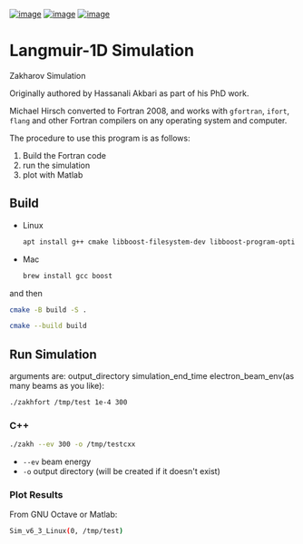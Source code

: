 [![image](https://zenodo.org/badge/DOI/10.5281/zenodo.168586.svg)](https://doi.org/10.5281/zenodo.168586)
[![image](https://travis-ci.org/scivision/zakharov.svg?branch=master)](https://travis-ci.org/scivision/zakharov)
[![image](https://ci.appveyor.com/api/projects/status/n7cf0k2rwh5rggle?svg=true)](https://ci.appveyor.com/project/scivision/zakharov)

# Langmuir-1D Simulation

Zakharov Simulation

Originally authored by Hassanali Akbari as part of his PhD work.

Michael Hirsch converted to Fortran 2008, and works with `gfortran`, `ifort`, `flang` and other Fortran compilers on any operating system and computer.

The procedure to use this program is as follows:

1.  Build the Fortran code
2.  run the simulation
3.  plot with Matlab

## Build

* Linux

    ```sh
    apt install g++ cmake libboost-filesystem-dev libboost-program-options-dev
    ```
* Mac

    ```sh
    brew install gcc boost
    ```

and then

```sh
cmake -B build -S .

cmake --build build
```

## Run Simulation

arguments are: output_directory simulation_end_time electron_beam_env(as many beams as you like):

```sh
./zakhfort /tmp/test 1e-4 300
```

### C++

```sh
./zakh --ev 300 -o /tmp/testcxx
```

* `--ev` beam energy
* `-o` output directory (will be created if it doesn't exist)

### Plot Results

From GNU Octave or Matlab:
```sh
Sim_v6_3_Linux(0, /tmp/test)
```

